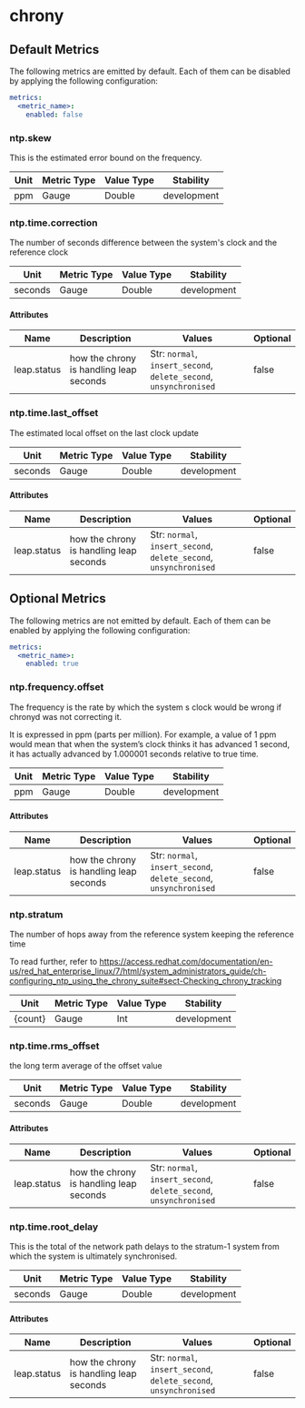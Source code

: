 [comment]: <> (Code generated by mdatagen. DO NOT EDIT.)

# chrony

## Default Metrics

The following metrics are emitted by default. Each of them can be disabled by applying the following configuration:

```yaml
metrics:
  <metric_name>:
    enabled: false
```

### ntp.skew

This is the estimated error bound on the frequency.

| Unit | Metric Type | Value Type | Stability |
| ---- | ----------- | ---------- | --------- |
| ppm | Gauge | Double | development |

### ntp.time.correction

The number of seconds difference between the system's clock and the reference clock

| Unit | Metric Type | Value Type | Stability |
| ---- | ----------- | ---------- | --------- |
| seconds | Gauge | Double | development |

#### Attributes

| Name | Description | Values | Optional |
| ---- | ----------- | ------ | -------- |
| leap.status | how the chrony is handling leap seconds | Str: ``normal``, ``insert_second``, ``delete_second``, ``unsynchronised`` | false |

### ntp.time.last_offset

The estimated local offset on the last clock update

| Unit | Metric Type | Value Type | Stability |
| ---- | ----------- | ---------- | --------- |
| seconds | Gauge | Double | development |

#### Attributes

| Name | Description | Values | Optional |
| ---- | ----------- | ------ | -------- |
| leap.status | how the chrony is handling leap seconds | Str: ``normal``, ``insert_second``, ``delete_second``, ``unsynchronised`` | false |

## Optional Metrics

The following metrics are not emitted by default. Each of them can be enabled by applying the following configuration:

```yaml
metrics:
  <metric_name>:
    enabled: true
```

### ntp.frequency.offset

The frequency is the rate by which the system s clock would be wrong if chronyd was not correcting it.

It is expressed in ppm (parts per million). For example, a value of 1 ppm would mean that when the system’s clock thinks it has advanced 1 second, it has actually advanced by 1.000001 seconds relative to true time.

| Unit | Metric Type | Value Type | Stability |
| ---- | ----------- | ---------- | --------- |
| ppm | Gauge | Double | development |

#### Attributes

| Name | Description | Values | Optional |
| ---- | ----------- | ------ | -------- |
| leap.status | how the chrony is handling leap seconds | Str: ``normal``, ``insert_second``, ``delete_second``, ``unsynchronised`` | false |

### ntp.stratum

The number of hops away from the reference system keeping the reference time

To read further, refer to https://access.redhat.com/documentation/en-us/red_hat_enterprise_linux/7/html/system_administrators_guide/ch-configuring_ntp_using_the_chrony_suite#sect-Checking_chrony_tracking

| Unit | Metric Type | Value Type | Stability |
| ---- | ----------- | ---------- | --------- |
| {count} | Gauge | Int | development |

### ntp.time.rms_offset

the long term average of the offset value

| Unit | Metric Type | Value Type | Stability |
| ---- | ----------- | ---------- | --------- |
| seconds | Gauge | Double | development |

#### Attributes

| Name | Description | Values | Optional |
| ---- | ----------- | ------ | -------- |
| leap.status | how the chrony is handling leap seconds | Str: ``normal``, ``insert_second``, ``delete_second``, ``unsynchronised`` | false |

### ntp.time.root_delay

This is the total of the network path delays to the stratum-1 system from which the system is ultimately synchronised.

| Unit | Metric Type | Value Type | Stability |
| ---- | ----------- | ---------- | --------- |
| seconds | Gauge | Double | development |

#### Attributes

| Name | Description | Values | Optional |
| ---- | ----------- | ------ | -------- |
| leap.status | how the chrony is handling leap seconds | Str: ``normal``, ``insert_second``, ``delete_second``, ``unsynchronised`` | false |
